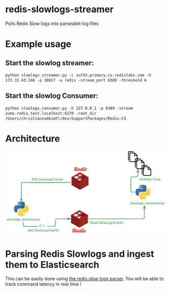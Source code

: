 # redis-slowlogs-streamer

 Polls Redis Slow logs into parseable log files 


# Example usage

## Start the slowlog streamer:
```
python slowlogs_streamer.py -c zu743.primary.cs.redislabs.com -h 172.31.43.246 -p 18817 -a redis -stream_port 6389 -threshold 6
```

## Start the slowlog Consumer:
```
python slowlogs_consumer.py -h 127.0.0.1 -p 6389 -stream zumo.redis.test.localhost:6379 -root_dir /Users/christianzumbiehl/dev/SupportPackages/Redis-CS
```

# Architecture

![architcture](./img/arch-2024-11-12-1710.png)


# Parsing Redis Slowlogs and ingest them to Elasticsearch

This can be easily done using  [the redis slow logs parser]([https://pages.github.com/](https://github.com/zumo64/redis-logs-parser)). 
You will be able to track command latency in real time !


